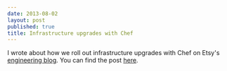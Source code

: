 ```yaml
---
date: 2013-08-02
layout: post
published: true
title: Infrastructure upgrades with Chef
---
```


I wrote about how we roll out infrastructure upgrades with Chef on Etsy's
[engineering blog][2]. You can find the post [here][1].

[1]: https://codeascraft.com/2013/08/02/infrastructure-upgrades-with-chef/
[2]: https://codeascraft.com
